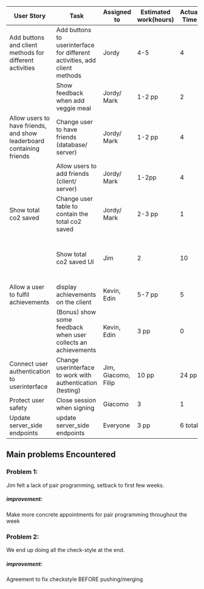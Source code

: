 | User Story                                                   | Task                                                         | Assigned to         | Estimated work(hours) | Actual Time | Done yes/no | notes                                       |
| ------------------------------------------------------------ | ------------------------------------------------------------ | ------------------- | --------------------- | ----------- | ----------- | ------------------------------------------- |
| Add buttons and client methods for different activities      | Add buttons to userinterface for different activities, add client methods | Jordy               | 4-5                   | 4           | yes         | need to add server function for solar panel |
|                                                              | Show feedback when add veggie meal                           | Jordy/ Mark         | 1-2 pp                | 2           | yes         | needs to be merged                          |
| Allow users to have friends, and show leaderboard containing friends | Change user to have friends (database/ server)               | Jordy/ Mark         | 1-2 pp                | 4           | yes         |                                             |
|                                                              | Allow users to add friends (client/ server)                  | Jordy/ Mark         | 1-2pp                 | 4           | yes         |                                             |
| Show total co2 saved                                         | Change user table to contain the total co2 saved             | Jordy/ Mark         | 2-3 pp                | 1           | yes         |                                             |
|                                                              | Show total co2 saved UI                                      | Jim                 | 2                     | 10          | no          | needs dynamic updating on activity add      |
| Allow a user to fulfil achievements                          | display achievements on the client                           | Kevin, Edin         | 5-7 pp                | 5           | no          | issues testing                              |
|                                                              | (Bonus)  show some feedback when user collects an achievements | Kevin, Edin         | 3 pp                  | 0           | no          | no time yet                                 |
| Connect user authentication to userinterface                 | Change userinterface to work with authentication (testing)   | Jim, Giacomo, Filip | 10 pp                 | 24 pp       | yes         |                                             |
| Protect user safety                                          | Close session when signing                                   | Giacomo             | 3                     | 1           | yes         |                                             |
| Update server_side endpoints                                 | update server_side endpoints                                 | Everyone            | 3 pp                  | 6 total     | yes         |                                             |

## Main problems Encountered

### Problem 1:

Jim felt a lack of pair programming, setback to first few weeks.

##### improvement:

Make more concrete appointments for pair programming throughout the week

### Problem 2:

We end up doing all the check-style at the end.

##### improvement:

Agreement to fix checkstyle BEFORE pushing/merging
